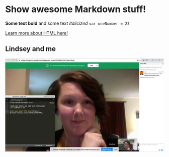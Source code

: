 # Show awesome Markdown stuff!

**Some text bold** and some text *italicized*
`var oneNumber = 23`

[Learn more about HTML here!](https://developer.mozilla.org/en-US/docs/Web/HTML)

## Lindsey and me
![Screenshot of Lindsey and Juan](https://github.com/lindsaymkelly/phase-0-gps-1/blob/markdown-skills/gps_with_lindsey.png)